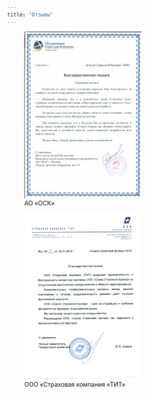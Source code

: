 ```yaml
---
title: "Отзывы"
---
```


<figure>
	<a href="/assets/images/letter_osk_l.jpg"><img src="/assets/images/letter_osk_s.jpg"/></a>
	<figcaption>АО «ОСК»</figcaption>
</figure>


<figure>
	<a href="/assets/images/letter_tit_l.jpg"><img src="/assets/images/letter_tit_s.jpg"/></a>
	<figcaption>ООО «Страховая компания «ТИТ»</figcaption>
</figure>

<!-- <figure>
	<a href=""><img src=""></a>
	<figcaption></figcaption>
</figure> -->

